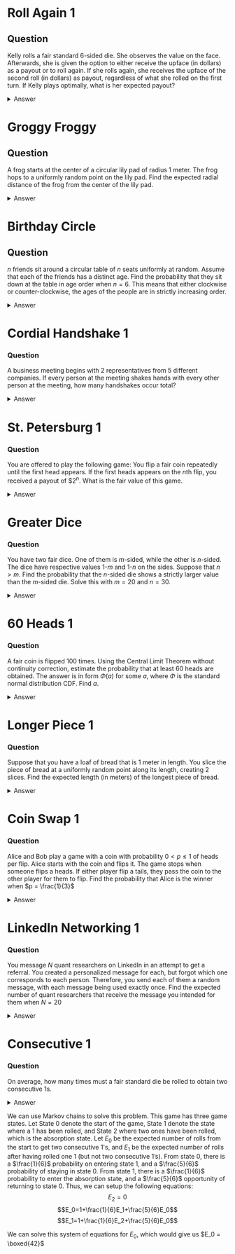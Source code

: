 # Roll Again 1

## Question
Kelly rolls a fair standard 6-sided die. She observes the value on the face. Afterwards, she is given the option to either receive the upface (in dollars) as a payout or to roll again. If she rolls again, she receives the upface of the second roll (in dollars) as payout, regardless of what she rolled on the first turn. If Kelly plays optimally, what is her expected payout?

<details>
  <summary>Answer</summary>

### Answer
The expected value of 1 roll is 

$$ E[\text{1 roll}] = \frac{1}{6} \cdot 1 + \frac{1}{6} \  cdot 2 + \frac{1}{6} \cdot 3 + \frac{1}{6} \cdot 4 + \frac{1}{6} \cdot 5 + \frac{1}{6} \cdot 6 = 3.5$$

Kelly's optimal playing strategy is to reroll if she rolls a value lower than the expected value of 1 roll (1,2, or 3), and to cash-in on the first roll otherwise (rolling a 4,5, or 6). This is because if she chooses to roll again, she can expect to receive a payout of 3.5 in the second roll.

The event tree is shown below:
![alt text](image.png)


Thus, The expected value of such as strategy is shown below:

$$E[\text{optimal}] = \frac{1}{6} \cdot E[\text{1 roll}] + \frac{1}{6} \cdot E[\text{1 roll}] + \frac{1}{6} \cdot E[\text{1 roll}] + \frac{1}{6} \cdot 4 + \frac{1}{6} \cdot 5 + \frac{1}{6} \cdot 6 = \boxed{4.25}$$

<details>
  <summary>Code for Graph</summary>

  ### Code
  ```python
import matplotlib.pyplot as plt
import networkx as nx
import fractions

# Create a directed graph
G = nx.DiGraph()

# Add nodes and edges for the first roll
G.add_node("Start")
for i in range(1, 7):
    first_roll = f"{i}"
    G.add_node(first_roll)
    G.add_edge("Start", first_roll, weight=1/6)

    # Add nodes and edges for the second roll if the first roll is less than 3.5
    if i <= 3:
        for j in range(1, 7):
            second_roll = f"{i}, {j}"
            G.add_node(second_roll)
            G.add_edge(first_roll, second_roll, weight=1/6)

# Adjust positions to space out nodes and reduce clutter
pos = {
    "Start": (0, 0),
    "1": (-8, -1),
    "2": (-4, -1),
    "3": (0, -1),
    "4": (4, -1),
    "5": (8, -1),
    "6": (12, -1)
}
for i in range(1, 7):
    pos[f"1, {i}"] = (pos["1"][0] + (i-3.5) * 1.5, -2)
    pos[f"2, {i}"] = (pos["2"][0] + (i-3.5), -2)
    pos[f"3, {i}"] = (pos["3"][0] + (i-3.5) * 1.5, -2)

# Redraw the graph with adjusted positions and fractional probabilities
plt.figure(figsize=(14, 7))

# Draw the nodes
nx.draw_networkx_nodes(G, pos, node_size=700, node_color='lightblue')

# Draw the edges with fractional labels
edges = G.edges(data=True)
nx.draw_networkx_edges(G, pos, edgelist=edges)
edge_labels = {(u, v): f"{fractions.Fraction(d['weight']).limit_denominator()}" for u, v, d in edges}
nx.draw_networkx_edge_labels(G, pos, edge_labels=edge_labels)

# Draw the labels for nodes
nx.draw_networkx_labels(G, pos, font_size=10, font_color='black')

# Set title
plt.title("Probability Tree")

# Show plot
plt.show()
  ```
</details>
</details>

# Groggy Froggy
## Question
A frog starts at the center of a circular lily pad of radius 1 meter. The frog hops to a uniformly random point on the lily pad. Find the expected radial distance of the frog from the center of the lily pad.

<details>
  <summary>Answer</summary>

### Answer
Let $R$ denote a random variable that is the radial distance of the frog from the center of the circle. We would like to find the probability density function of R, which requires us to first find the cumulative distribution of R. To find this, we observe that the probability that the frog lands within a certain region of the circle is proportional to the area of that region.

$$F_R(r) = P(R \leq r) = \frac{\text{Area of circle of radius }r}{\text{Total area}} = \frac{\pi r^2}{\pi \cdot 1^2} = r^2 \text{ for } 0 \leq r \leq 1$$

The PDF $f_R(r)$ is the derivative of the CDF $F_R(r)$:
$$f_R(r) = \frac{d}{dr}F_R(r) = \frac{d}{dr}r^2 = 2r \text{ for } 0 \leq r \leq 1$$

The expected value $E[R]$ is the integral of $r$ times the PDF over the interval from 0 to 1:
$$E[R] = \int_0^1 r\cdot f_R(r)dr = \int^1_0 r\cdot 2rdr = 2 \int^1_0 r^2dr = 2\left[\frac{r^3}{3} \right]^1_0 = 2 \cdot \frac{1^3}{3} = \boxed{\frac{2}{3}}$$
</details>


# Birthday Circle
## Question
$n$ friends sit around a circular table of $n$ seats uniformly at random. Assume that each of the friends has a distinct age. Find the probability that they sit down at the table in age order when $n = 6$. This means that either clockwise or counter-clockwise, the ages of the people are in strictly increasing order.

<details>
  <summary>Answer</summary>

### Answer
We first need to find the total number of permutations. For $n$ distinct individuals, the number of ways they can sit in a line is $n!$. However, since the arrangement is circular, we have to account for rotation symmetry. The number of distinct arrangements is $\frac{n!}{n} = (n-1)!$ The key intuition is that in circular permutations, the first person is considered a place holder, and where he sits does not matter. In another words, if we put one person at the "top" of the table, the the others can permute linearly ($n-1$) permutations. Another way to think about it that each circular arrangement of $n$ people corresponds to $n$ linear arrangements since for each circular arrangement we can rotate $n$ times clockwise and still have the same configuration.

Now that we found the number of distinct permutations, the questions becomes quite trivial as tehere are only two acceptable arrangements for age order (clockwise and counter-clockwise). The answer is thus $$\frac{2}{(n-1)!} = \frac{2}{5!} = \frac{2}{120} = \boxed{\frac{1}{60}}$$
</details>

# Cordial Handshake 1
### Question
A business meeting begins with 2 representatives from 5 different companies. If every person at the meeting shakes hands with every other person at the meeting, how many handshakes occur total?

<details>
  <summary>Answer</summary>

### Answer
There are two ways to approach this problem. We can randomly select 1 person at random among $n=10$ people and have him shake hands with $n-1$ other people. This results in $n-1$ handshakes. We then select another person out of the remaining $n-1$ people and have him shake hands with everyone that he has not shaken hands with already. Since he has already only shaken hands with one other person, this results in $n-2$ handshakes. This pattern continues until there is only 1 handshake left to give. The sum is $(n-1)+(n-2)+...1 = \frac{(n)(n-1)}{2} = \frac{10 \cdot 9}{2} = \boxed{45}$

This sum could also be framed like so: each of the $n$ representative needs to shake hands with the other $n-1$ representatives. If we aren't worried about repeated handshakes, the total number of handshakes is $n(n-1)$. Since we are worried about repeated handshakes, we divide the result by 2 to avoid double-counting. Thus, the answer is $\frac{(n)(n-1)}{2} = \frac{10 \cdot 9}{2} = \boxed{45}$
</details>

# St. Petersburg 1
### Question
You are offered to play the following game: You flip a fair coin repeatedly until the first head appears. If the first heads appears on the $n$th flip, you received a payout of $$2^n$. What is the fair value of this game. 

<details>
  <summary>Answer</summary>

### Answer
To find the fair value of this game, we need to compute the expected payout. The expected payout E is the sum of the products of the probability of each outcome and its corresponding payout. The probability of getting the first heads on the $n$-th flip is $(\frac{1}{2})^n$. This is because you need $n-1$ tails followed by 1 head, each with probability $\frac{1}{2}$ The expected value can be expressed as an infinite series.
$$E[X] = \sum_{n=1}^{\infty}2^n\left(\frac{1}{2}\right)^n=\sum_{n=1}^{\infty}\left(\frac{2}{2}\right)^n= \sum_{n=1}^{\infty}1 = \boxed{\infty}$$

</details>

# Greater Dice
### Question
You have two fair dice. One of them is $m$-sided, while the other is $n$-sided. The dice have respective values 1-$m$ and 1-$n$ on the sides. Suppose that $n > m$. Find the probability that the $n$-sided die shows a strictly larger value than the $m$-sided die. Solve this with $m=20$ and $n=30$.

<details>
  <summary>Answer</summary>

### Answer

Let $D_{20}$ be the value on the 20-sided die, and $D_{30}$ be the value on the 30-sided die. We want to calculate teh probability that $D_{30} > D_{20}$. The total number of outcomes when rolling both dice is the product of the number of sides on each die: $20 \times 30 = 600$

We need to count the number of outcomes where the value of the 30-sided die is strictly greater than the value of the 20-sided die. We can do this by considering each possible value of $D_{20}$:

- If $D_{20} = 1$, $D_{30}$ can be 29 values (2-30).
- If $D_{20} = 2$, $D_{30}$ can be 28 values (3-30).
...
- If $D_{20} = 20$, $D_{30}$ can be 10 values (21-30).

So the number of favorable outcomes is 
$$29+...+10 = (29+...+1)  - (9+...+1) = \frac{(29)(30)}{2} - \frac{(9)(10)}{2} = \frac{1}{2} (870-90)= 390$$

Thus, our answer is $\frac{390}{600} = \boxed{\frac{13}{20}}$

</details>

# 60 Heads 1
### Question
A fair coin is flipped 100 times. Using the Central Limit Theorem without continuity correction, estimate the probability that at least 60 heads are obtained. The answer is in form $\Phi(a)$ for some $a$, where $\Phi$ is the standard normal distribution CDF. Find $a$.

<details>
  <summary>Answer</summary>

### Answer

Let $n=100$ and $p=0.5$. According to the CLT, for a larger number of trials, the binomial distribution can be approximated by a normal distribution with mean $\mu = np = 100 \times 0.5 = 50$ and standard deviation $\sigma = \sqrt{np(1-p)} = \sqrt{100 \times 0.5 \times 0.5} = 5$. 

We need to find the probability $P(X \geq 60)$. Using the normal approximation, this is equivalent to finding $P(Z \geq 2)$ where $Z$ is a standard normal variable.
Hence,
$$
P(X \geq 60) \approx P(Z \geq 2) = 1 - \Phi(2)
$$

$\Phi(z) = 1- \Phi(-2)$ is true because the standard normal distribution's CDF is symmetric around the mean (0), which means that the probability of a standard normal variable being less than or equal to $z$ is equal to the probability of it being greater than or equal to $-z$. Thus,
$$ 1 - \Phi(2) = \Phi(-2) \Rightarrow a =\boxed{-2}$$
</details>

# Longer Piece 1
### Question
Suppose that you have a loaf of bread that is 1 meter in length. You slice the piece of bread at a uniformly random point along its length, creating 2 slices. Find the expected length (in meters) of the longest piece of bread. 

<details>
  <summary>Answer</summary>

### Answer

Let’s denote the position where the bread is sliced by $X$ , where $X$ is a random variable uniformly distributed between 0 and 1 (representing the position along the 1 meter length of the bread). To find the expected length of the longer piece, we first determine the length of the longer piece given a slice at $X$: $L = \max(X, 1 - X)$ The expected value of L can be computed by integrating over the entire range of X from 0 to 1. Specifically: $E[L] = \int^1_0 \text{max}(X,1-X)dX$. Since this function is not differentiable at $X = 0.5$, we split up this integral since from $0 \leq X \leq 0.5$, the longer piece is $1-X$. For $0.5 < X \leq 1$, the longer piece is X.
Thus, 
$$
E[L] = \int^{0.5}_{0} (1-X)dX + \int^{1}_{0.5} XdX = \left[ X - \frac{X^2}{2}\right]^{0.5}_0 + \left[\frac{X^2}{2}\right]^1_{0.5} 
$$
$$= \left(0.5 - \frac{0.5^2}{2}\right) + \left(\frac{1^2}{2} - \frac{0.5^2}{2}\right) = 0.375+0.375 = \boxed{0.75} 
$$
</details>

# Coin Swap 1
### Question
Alice and Bob play a game with a coin with probability $0 < p \leq 1$ of heads per flip.  Alice starts with the coin and flips it. The game stops when someone flips a heads. If either player flip a tails, they pass the coin to the other player for them to flip. Find the probability that Alice is the winner when $p = \frac{1}{3}$
<details>
  <summary>Answer</summary>

### Answer

There are two approaches to this question:

One involves abusing the fact that the game is recursive and really only has two game states. Let $P(A)$ denote the probability that the player that flips first wins, which happens to be what we are looking for since Alice flips first. At the start of the game, Bob's win probability is $1-P(A)$. This is the first game state. The initial flip by Alice leads to 2 possible outcomes: Alice can win outright with a probability of $p$, or Alice passes the coin to Bob with the probability of $1-p$. If this outcome occurs, the game enters the second state, where Bob flips. Now, using some mental gymnastics, we can observe that this second game state is identical to the first game state except the fact that the person with the initial flip is Bob. Thus Bob's win probability becomes $P(A)$ and Alice's win probability is $1-P(A)$, since Bob is the initial coin flipper. Until the game concludes, the game will always alternate between these two states. Alice wins if she flips heads initially, which happens with probability p, and if Alice flips tails (probability $1-p$), then Bob flips the coin, and the probability that Alice wins from this state where Bob starts is $1-P(A)$.
Thus, $P(A) = p+(1-p)(1-P(A))$, and solving this equation with $p=\frac{1}{3}$ gives us $\boxed{\frac{3}{5}}$


 Another solution involves summing up the probabilities of the scenarios where Alice wins. The quickest scenario is  when Alice rolls heads outright, and the probability this occurs is $\frac{1}{3}$. The next fastest scenario is when Alice rolls tails, Bobs rolls tails, and Alice rolls heads. The probability this occurs is $\frac{2}{3} \cdot \frac{2}{3} \cdot \frac{1}{3}$. The next fastest scenario occurs when outcomes goes tails, tails, tails, tails, heads, and the probability of this is $\frac{2}{3} \cdot \frac{2}{3} \cdot \frac{2}{3} \cdot \frac{2}{3} \cdot  \frac{1}{3}$... The sum of these probabilities can be expressed as so 
$$
\frac{1}{3}\sum_{n=0}^{\infty}\left(\frac{4}{9}\right)^n = \frac{1}{3} \left(\frac{1}{1-\frac{4}{9}}\right) = \boxed{\frac{3}{5}}
$$
</details>


# LinkedIn Networking 1
### Question
You message $N$  quant researchers on LinkedIn in an attempt to get a referral. You created a personalized message for each, but forgot which one corresponds to each person. Therefore, you send each of them a random message, with each message being used exactly once. Find the expected number of quant researchers that receive the message you intended for them when $N = 20$
<details>
  <summary>Answer</summary>

### Answer
Let $X_i$ be a random variable indicating whether the $i$=th researcher receives the correct message. $X_i=1$ if the researcher receives the correct message, and $X_i=0$ otherwise. The probability that the $i$-th researcher receives the correct message is $\frac{1}{N}$. Therefore, the expected value of $X_i$ is: $E[X_i] = \frac{1}{N}$. Let $X$ be the total number of researchers who receive the correct message. Then, $X = X_1+X_2+...+X_N$ BY the linearity of expectation, $E[X] = E[X_1+X_2+...+X_N] = E[X_1]+E[X_2]+...+E[X_N]= N \cdot \frac{1}{N} = \boxed{1}$
</details>

# Consecutive 1
### Question
On average, how many times must a fair standard die be rolled to obtain two consecutive 1s.
<details>
  <summary>Answer</summary>

### Answer

</details>

We can use Markov chains to solve this problem. This game has three game states. Let State 0 denote the start of the game, State 1 denote the state  where a 1 has been rolled, and State 2 where two ones have been rolled, which is the absorption state. Let $E_0$ be the expected number of rolls from the start to get two consecutive 1's, and $E_1$ be the expected number of rolls after having rolled one 1 (but not two consecutive 1’s). From state 0, there is a $\frac{1}{6}$ probability on entering state 1, and a $\frac{5}{6}$ probability of staying in state 0. From state 1, there is a $\frac{1}{6}$ probability to enter the absorption state, and a $\frac{5}{6}$ opportunity of returning to state 0. Thus, we can setup the following equations:
$$E_2=0$$
$$E_0=1+\frac{1}{6}E_1+\frac{5}{6}E_0$$
$$E_1=1+\frac{1}{6}E_2+\frac{5}{6}E_0$$

We can solve this system of equations for $E_0$, which would give us $E_0 = \boxed{42}$




